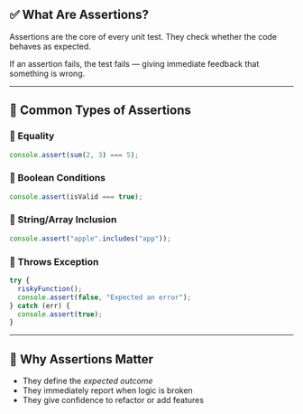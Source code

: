 ## ✅ What Are Assertions?

Assertions are the core of every unit test. They check whether the code behaves as expected.

If an assertion fails, the test fails — giving immediate feedback that something is wrong.

---

## 🧪 Common Types of Assertions

### 🔷 Equality

```js
console.assert(sum(2, 3) === 5);
```

### 🔷 Boolean Conditions

```js
console.assert(isValid === true);
```

### 🔷 String/Array Inclusion

```js
console.assert("apple".includes("app"));
```

### 🔷 Throws Exception

```js
try {
  riskyFunction();
  console.assert(false, "Expected an error");
} catch (err) {
  console.assert(true);
}
```

---

## 🧠 Why Assertions Matter

- They define the _expected outcome_
- They immediately report when logic is broken
- They give confidence to refactor or add features
